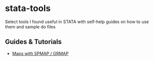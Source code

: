 # stata-tools

Select tools I found useful in STATA with self-help guides on how to use them and sample do files

## Guides & Tutorials

* [Maps with SPMAP / GRMAP](maps_with_spmap.md)
